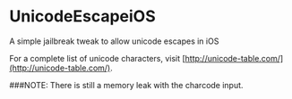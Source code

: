 # UnicodeEscapeiOS
A simple jailbreak tweak to allow unicode escapes in iOS

For a complete list of unicode characters, visit [http://unicode-table.com/](http://unicode-table.com/).

###NOTE: There is still a memory leak with the charcode input.